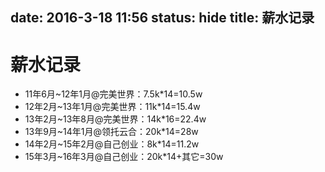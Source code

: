 date: 2016-3-18 11:56
status: hide
title: 薪水记录
---

# 薪水记录

* 11年6月~12年1月@完美世界：7.5k*14=10.5w 
* 12年2月~13年1月@完美世界：11k*14=15.4w
* 13年2月~13年8月@完美世界：14k*16=22.4w
* 13年9月~14年1月@领托云合：20k*14=28w
* 14年2月~15年2月@自己创业：8k*14=11.2w
* 15年3月~16年3月@自己创业：20k*14+其它=30w